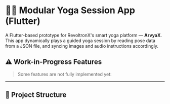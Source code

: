 # 🧘‍♂️ Modular Yoga Session App (Flutter)

A Flutter-based prototype for RevoltronX's smart yoga platform — **ArvyaX**.  
This app dynamically plays a guided yoga session by reading pose data from a JSON file, and syncing images and audio instructions accordingly.


## ⚠️ Work-in-Progress Features

> Some features are not fully implemented yet:


---

## 🧾 Project Structure

